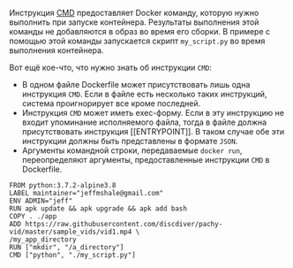 Инструкция [CMD](https://docs.docker.com/engine/reference/builder/#cmd) предоставляет Docker команду, которую нужно выполнить при запуске контейнера. Результаты выполнения этой команды не добавляются в образ во время его сборки. В примере с помощью этой команды запускается скрипт `my_script.py` во время выполнения контейнера.  
  
Вот ещё кое-что, что нужно знать об инструкции `CMD`:  
- В одном файле Dockerfile может присутствовать лишь одна инструкция `CMD`. Если в файле есть несколько таких инструкций, система проигнорирует все кроме последней.
- Инструкция `CMD` может иметь exec-форму. Если в эту инструкцию не входит упоминание исполняемого файла, тогда в файле должна присутствовать инструкция [[ENTRYPOINT]]. В таком случае обе эти инструкции должны быть представлены в формате `JSON`.
- Аргументы командной строки, передаваемые `docker run`, переопределяют аргументы, предоставленные инструкции `CMD` в Dockerfile.

```
FROM python:3.7.2-alpine3.8
LABEL maintainer="jeffmshale@gmail.com"
ENV ADMIN="jeff"
RUN apk update && apk upgrade && apk add bash
COPY . ./app
ADD https://raw.githubusercontent.com/discdiver/pachy-vid/master/sample_vids/vid1.mp4 \
/my_app_directory
RUN ["mkdir", "/a_directory"]
CMD ["python", "./my_script.py"]
```